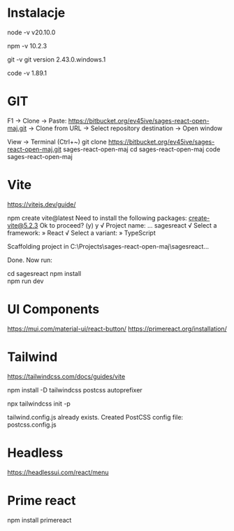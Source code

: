 # Instalacje 
node -v 
v20.10.0

npm -v 
10.2.3

git -v
git version 2.43.0.windows.1

code -v
1.89.1

# GIT
F1 -> Clone -> Paste: 
https://bitbucket.org/ev45ive/sages-react-open-maj.git 
-> Clone from URL -> Select repository destination -> Open window


View -> Terminal (Ctrl+~)
git clone https://bitbucket.org/ev45ive/sages-react-open-maj.git sages-react-open-maj
cd sages-react-open-maj
code sages-react-open-maj

# Vite
https://vitejs.dev/guide/

 npm create vite@latest
Need to install the following packages:
create-vite@5.2.3
Ok to proceed? (y) y
√ Project name: ... sagesreact
√ Select a framework: » React
√ Select a variant: » TypeScript

Scaffolding project in C:\Projects\sages-react-open-maj\sagesreact...

Done. Now run:

  cd sagesreact
  npm install  
  npm run dev  

# UI Components
https://mui.com/material-ui/react-button/
https://primereact.org/installation/ 


# Tailwind
https://tailwindcss.com/docs/guides/vite

npm install -D tailwindcss postcss autoprefixer

npx tailwindcss init -p

tailwind.config.js already exists.
Created PostCSS config file: postcss.config.js

# Headless
https://headlessui.com/react/menu

# Prime react
npm install primereact
